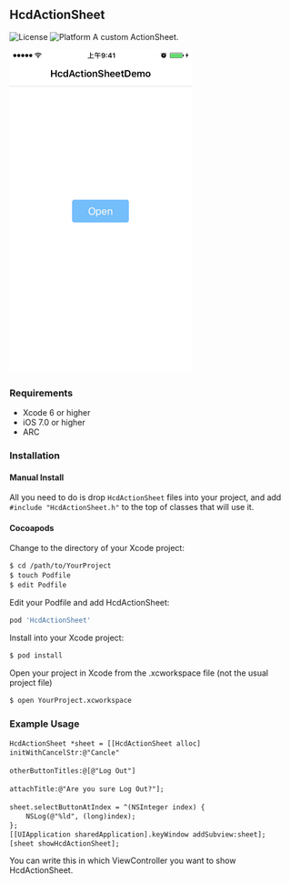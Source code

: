 HcdActionSheet
------
![License](https://img.shields.io/cocoapods/l/TWPhotoPicker.svg)
![Platform](https://img.shields.io/cocoapods/p/TWPhotoPicker.svg)
A custom ActionSheet.

![图片](https://raw.githubusercontent.com/Jvaeyhcd/HcdActionSheet/master/screen.gif)

### Requirements
* Xcode 6 or higher
* iOS 7.0 or higher
* ARC

### Installation
#### Manual Install

All you need to do is drop `HcdActionSheet` files into your project, and add `#include "HcdActionSheet.h"` to the top of classes that will use it.

#### Cocoapods

Change to the directory of your Xcode project:
``` bash
$ cd /path/to/YourProject
$ touch Podfile
$ edit Podfile
```

Edit your Podfile and add HcdActionSheet:
``` bash
pod 'HcdActionSheet'
```
Install into your Xcode project:
``` bash
$ pod install
```
Open your project in Xcode from the .xcworkspace file (not the usual project file)
``` bash
$ open YourProject.xcworkspace
```

### Example Usage

``` objc
HcdActionSheet *sheet = [[HcdActionSheet alloc] initWithCancelStr:@"Cancle"
                                                otherButtonTitles:@[@"Log Out"]
                                                      attachTitle:@"Are you sure Log Out?"];

sheet.selectButtonAtIndex = ^(NSInteger index) {
    NSLog(@"%ld", (long)index);
};
[[UIApplication sharedApplication].keyWindow addSubview:sheet];
[sheet showHcdActionSheet];
```
You can write this in which ViewController you want to show HcdActionSheet.

